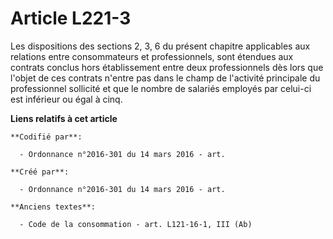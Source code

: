# Article L221-3

Les dispositions des sections 2, 3, 6 du présent chapitre applicables aux relations entre consommateurs et professionnels,
sont étendues aux contrats conclus hors établissement entre deux professionnels dès lors que l'objet de ces contrats n'entre
pas dans le champ de l'activité principale du professionnel sollicité et que le nombre de salariés employés par celui-ci est
inférieur ou égal à cinq.

**Liens relatifs à cet article**

	**Codifié par**:

	  - Ordonnance n°2016-301 du 14 mars 2016 - art.

	**Créé par**:

	  - Ordonnance n°2016-301 du 14 mars 2016 - art.

	**Anciens textes**:

	  - Code de la consommation - art. L121-16-1, III (Ab)
